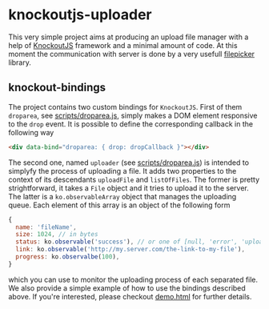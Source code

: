 knockoutjs-uploader
===================

This very simple project aims at producing an upload file manager
with a help of [KnockoutJS](http://knockoutjs.com/) framework and a minimal amount of code.
At this moment the communication with server is done by a very usefull
[filepicker](https://www.inkfilepicker.com/) library.

knockout-bindings
-----------------
The project contains two custom bindings for `KnockoutJS`.
First of them `droparea`,
see [scripts/droparea.js](https://github.com/apendua/knockoutjs-uploader/blob/master/scripts/droparea.js),
simply makes a DOM element responsive to the `drop` event. It is possible to define the
corresponding callback in the following way
```html
<div data-bind="droparea: { drop: dropCallback }"></div>
```
The second one, named `uploader`
(see [scripts/droparea.js](https://github.com/apendua/knockoutjs-uploader/blob/master/scripts/uploader.js))
is intended to simplyfy the process of uploading a file. It adds two properties to the context of
its descendants `uploadFile` and `listOfFiles`. The former is pretty strightforward, it takes a `File`
object and it tries to upload it to the server. The latter is a `ko.observableArray` object that
manages the uploading queue. Each element of this array is an object of the following form
```javascript
{
  name: 'fileName',
  size: 1024, // in bytes
  status: ko.observable('success'), // or one of [null, 'error', 'uploading']
  link: ko.observable('http://my.server.com/the-link-to-my-file'),
  progress: ko.observalbe(100),
}
```
which you can use to monitor the uploading process of each separated file.
We also provide a simple example of how to use the bindings described above.
If you're interested, please checkout
[demo.html](https://github.com/apendua/knockoutjs-uploader/blob/master/demo.html)
for further details.
